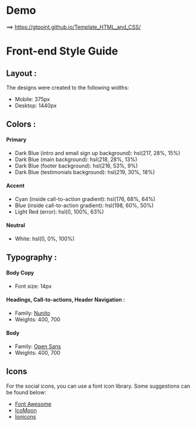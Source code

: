 
# Demo
==> https://gtpoint.github.io/Template_HTML_and_CSS/



# Front-end Style Guide

## Layout :

The designs were created to the following widths:

- Mobile: 375px
- Desktop: 1440px

## Colors :

#### Primary  

- Dark Blue (intro and email sign up background): hsl(217, 28%, 15%)
- Dark Blue (main background): hsl(218, 28%, 13%)
- Dark Blue (footer background): hsl(216, 53%, 9%)
- Dark Blue (testimonials background): hsl(219, 30%, 18%)

#### Accent

- Cyan (inside call-to-action gradient): hsl(176, 68%, 64%)
- Blue (inside call-to-action gradient): hsl(198, 60%, 50%)
- Light Red (error): hsl(0, 100%, 63%)

#### Neutral

- White: hsl(0, 0%, 100%)

## Typography :

#### Body Copy

- Font size: 14px

#### Headings, Call-to-actions, Header Navigation :

- Family: [Nunito](https://fonts.google.com/specimen/Nunito)
- Weights: 400, 700

#### Body

- Family: [Open Sans](https://fonts.google.com/specimen/Open+Sans)
- Weights: 400, 700

## Icons

For the social icons, you can use a font icon library. Some suggestions can be found below:

- [Font Awesome](https://fontawesome.com/)
- [IcoMoon](https://icomoon.io/)
- [Ionicons](https://ionicons.com/)
